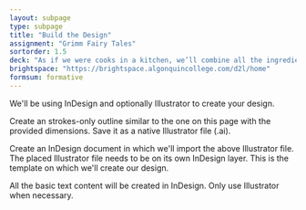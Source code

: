 ```yaml
---
layout: subpage
type: subpage
title: "Build the Design"
assignment: "Grimm Fairy Tales"
sortorder: 1.5
deck: "As if we were cooks in a kitchen, we’ll combine all the ingredients above to create a delicious typographic dish."
brightspace: "https://brightspace.algonquincollege.com/d2l/home"
formsum: formative
---
```

We'll be using InDesign and optionally Illustrator to create your design.

Create an strokes-only outline similar to the one on this page with the provided dimensions. Save it as a native Illustrator file (.ai).

Create an InDesign document in which we'll import the above Illustrator file. The placed Illustrator file needs to be on its own InDesign layer. This is the template on which we'll create our design.

All the basic text content will be created in InDesign. Only use Illustrator when necessary.